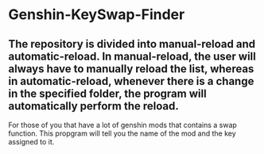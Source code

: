 # Genshin-KeySwap-Finder
## The repository is divided into manual-reload and automatic-reload. In manual-reload, the user will always have to manually reload the list, whereas in automatic-reload, whenever there is a change in the specified folder, the program will automatically perform the reload.
For those of you that have a lot of genshin mods that contains a swap function. This propgram will tell you the name of the mod and the key assigned to it.
